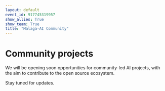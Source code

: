 ```yaml
---
layout: default
event_id: 917745319957
show_allies: True
show_team: True
title: "Malaga-AI Community"
---
```


# Community projects

We will be opening soon opportunities for community-led AI projects, with the aim to contribute to the open source ecosystem.

Stay tuned for updates.
